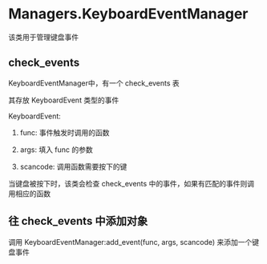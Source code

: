 # Managers.KeyboardEventManager

该类用于管理键盘事件

## check\_events

KeyboardEventManager中，有一个 check\_events 表

其存放 KeyboardEvent 类型的事件

KeyboardEvent:

 1. func: 事件触发时调用的函数

 2. args: 填入 func 的参数

 3. scancode: 调用函数需要按下的键

当键盘被按下时，该类会检查 check\_events 中的事件，如果有匹配的事件则调用相应的函数

## 往 check\_events 中添加对象

调用 KeyboardEventManager:add\_event(func, args, scancode) 来添加一个键盘事件


